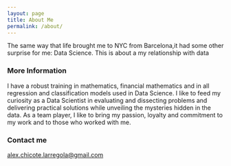 ```yaml
---
layout: page
title: About Me
permalink: /about/
---
```


The same way that life brought me to NYC from Barcelona,it had some other surprise for me: Data Science. This is about a my relationship with data

### More Information

I have a robust training in mathematics, financial mathematics and in all regression and classification models used in Data Science. I like to feed my curiosity as a Data Scientist in evaluating and dissecting problems and delivering practical solutions while unveiling the mysteries hidden in the data. As a team player, I like to bring my passion, loyalty and commitment to my work and to those who worked with me. 

### Contact me

[alex.chicote.larregola@gmail.com](mailto:email@domain.com)
